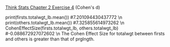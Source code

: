 [Think Stats Chapter 2 Exercise 4](http://greenteapress.com/thinkstats2/html/thinkstats2003.html#toc24) (Cohen's d)

>> 
print(firsts.totalwgt_lb.mean()) #7.201094430437772 \n
print(others.totalwgt_lb.mean()) #7.325855614973262 \n
CohenEffectSize(firsts.totalwgt_lb, others.totalwgt_lb) #-0.088672927072602 \n
The Cohen Effect Size for totalwgt between firsts and others is greater than that of prglngth. 

